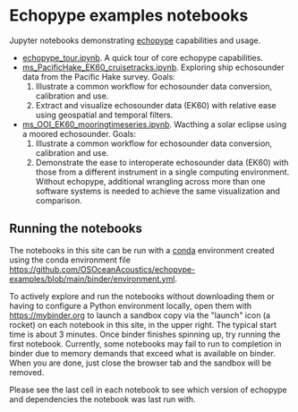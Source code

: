 # Echopype examples notebooks

Jupyter notebooks demonstrating [echopype](https://echopype.readthedocs.io) capabilities and usage.

- [echopype_tour.ipynb](echopype_tour.ipynb). A quick tour of core echopype capabilities.
- [ms_PacificHake_EK60_cruisetracks.ipynb](ms_PacificHake_EK60_cruisetracks.ipynb). Exploring ship echosounder data from the Pacific Hake survey. Goals:
    1. Illustrate a common workflow for echosounder data conversion, calibration and use.
    2. Extract and visualize echosounder data (EK60) with relative ease using geospatial and temporal filters. 
- [ms_OOI_EK60_mooringtimeseries.ipynb](ms_OOI_EK60_mooringtimeseries.ipynb). Wacthing a solar eclipse using a moored echosounder. Goals:
    1. Illustrate a common workflow for echosounder data conversion, calibration and use.
    2. Demonstrate the ease to interoperate echosounder data (EK60) with those from a different instrument in a single computing environment. Without echopype, additional wrangling across more than one software systems is needed to achieve the same visualization and comparison.

## Running the notebooks

The notebooks in this site can be run with a [conda](https://docs.conda.io) environment created using the conda environment file https://github.com/OSOceanAcoustics/echopype-examples/blob/main/binder/environment.yml. 

To actively explore and run the notebooks without downloading them or having to configure a Python environment locally, open them with https://mybinder.org to launch a sandbox copy via the "launch" icon (a rocket) on each notebook in this site, in the upper right. The typical start time is about 3 minutes. Once binder finishes spinning up, try running the first notebook. Currently, some notebooks may fail to run to completion in binder due to memory demands that exceed what is available on binder. When you are done, just close the browser tab and the sandbox will be removed.

Please see the last cell in each notebook to see which version of echopype and dependencies the notebook was last run with.